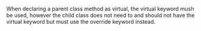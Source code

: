 When declaring a parent class method as virtual, the virtual keyword mush be used, however the child class does not need to and should not have the virtual keyword but must use the override keyword instead.